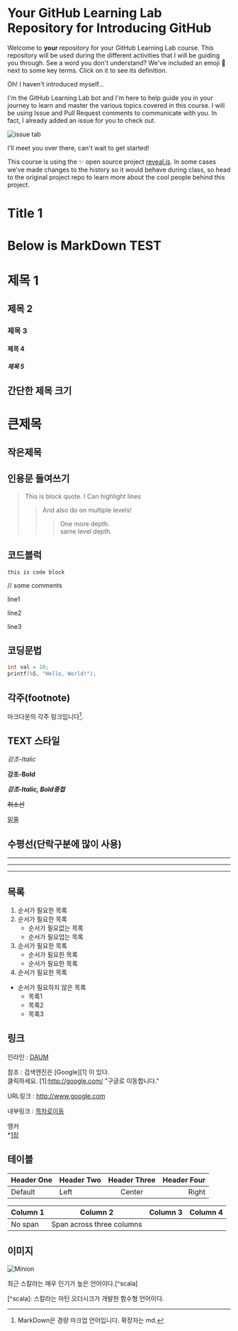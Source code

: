 # Your GitHub Learning Lab Repository for Introducing GitHub

Welcome to **your** repository for your GitHub Learning Lab course. This repository will be used during the different activities that I will be guiding you through. See a word you don't understand? We've included an emoji 📖 next to some key terms. Click on it to see its definition.

Oh! I haven't introduced myself...

I'm the GitHub Learning Lab bot and I'm here to help guide you in your journey to learn and master the various topics covered in this course. I will be using Issue and Pull Request comments to communicate with you. In fact, I already added an issue for you to check out.

![issue tab](https://lab.github.com/public/images/issue_tab.png)

I'll meet you over there, can't wait to get started!

This course is using the :sparkles: open source project [reveal.js](https://github.com/hakimel/reveal.js/). In some cases we’ve made changes to the history so it would behave during class, so head to the original project repo to learn more about the cool people behind this project.

<a id="chapter-1"></a>
# Title 1

# Below is MarkDown TEST

# 제목 1
## 제목 2
### 제목 3
#### 제목 4
##### 제목 5


## 간단한 제목 크기
큰제목
===

작은제목
---

## 인용문 들여쓰기
>This is block quote.
>I Can highlight lines
>> And also do on multiple levels!
>>> One more depth.<br>
>>> same level depth.

## 코드블럭
`this is code block`

// some comments

line1

line2

line3

## 코딩문법
```C
int val = 10;
printf(%S, "Hello, World!");
```


## 각주(footnote)

마크다운의 각주 링크입니다[^footnote1].

[^footnote1]: MarkDown은 경량 마크업 언어입니다. 확장자는 md.



## TEXT 스타일
*강조-Italic*

**강조-Bold**

***강조-Italic, Bold중첩***

~~취소선~~

<u>밑줄</u>


## 수평선(단락구분에 많이 사용)
***
---
___

## 목록
1. 순서가 필요한 목록
1. 순서가 필요한 목록
    - 순서가 필요없는 목록
    - 순서가 필요업는 목록
1. 순서가 필요한 목록
    - 순서가 필요한 목록
    - 순서가 필요한 목록
1. 순서가 필요한 목록

- 순서가 필요하지 않은 목록
    - 목록1
    - 목록2
    - 목록3


## 링크

인라인 : [DAUM](http://www.daum.net "링크설명입니다. DAUM")

참조 : 검색엔진은 [Google][1] 이 있다.<br>
클릭하세요.
[1]:http://google.com/ "구글로 이동합니다."

URL링크 : <http://www.google.com>

내부링크 : [목차로이동](#title-1)

앵커</br>
\*[1장](#chapter-1)


## 테이블

| Header One | Header Two | Header Three | Header Four |
| ---------- | :--------- | :----------: | ----------: |
| Default    | Left       | Center       | Right       |

| Column 1 | Column 2 | Column 3 | Column 4 |
| -------- | :------: | -------- | -------- |
| No span  | Span across three columns    |||


## 이미지
![Minion](http://octodex.github.com/images/minion.png "tool tip title")

<!-- 주석처리 -->

최근 스칼라는 매우 인기가 높은 언어이다.[^scala]

\[^scala]: 스칼라는 마틴 오더시크가 개발한 함수형 언어이다.
